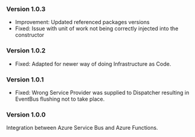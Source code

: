 ### Version 1.0.3

- Improvement: Updated referenced packages versions
- Fixed: Issue with unit of work not being correctly injected into the constructor

### Version 1.0.2

- Fixed: Adapted for newer way of doing Infrastructure as Code.

### Version 1.0.1

- Fixed: Wrong Service Provider was supplied to Dispatcher resulting in EventBus flushing not to take place.

### Version 1.0.0

Integration between Azure Service Bus and Azure Functions.